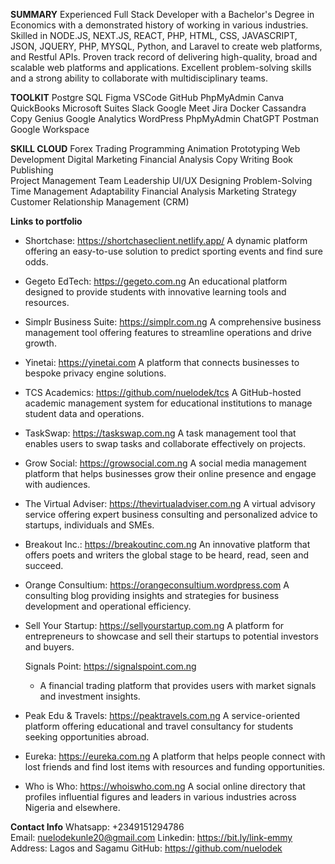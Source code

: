 **SUMMARY**
Experienced Full Stack Developer with a Bachelor's Degree in Economics with a demonstrated history of working in various industries. Skilled in NODE.JS, NEXT.JS, REACT, PHP, HTML, CSS, JAVASCRIPT, JSON, JQUERY, PHP, MYSQL, Python, and Laravel to create web platforms, and Restful APIs. Proven track record of delivering high-quality, broad and scalable web platforms and applications. Excellent problem-solving skills and a strong ability to collaborate with multidisciplinary teams.

**TOOLKIT**
Postgre SQL	Figma	VSCode	GitHub	PhpMyAdmin
Canva	QuickBooks	Microsoft Suites	Slack	Google Meet
Jira	Docker	Cassandra	Copy Genius	Google Analytics
WordPress	PhpMyAdmin	ChatGPT	Postman	Google Workspace

**SKILL CLOUD**
Forex Trading	Programming	Animation	Prototyping Web Development
Digital Marketing	Financial Analysis	Copy Writing Book Publishing	
Project Management Team Leadership	UI/UX Designing Problem-Solving	
Time Management	Adaptability	Financial Analysis Marketing Strategy	
Customer Relationship Management (CRM)	

**Links to portfolio**

- Shortchase: https://shortchaseclient.netlify.app/
   A dynamic platform offering an easy-to-use solution to predict sporting events and find sure odds.
  
- Gegeto EdTech: https://gegeto.com.ng
  An educational platform designed to provide students with innovative learning tools and resources.

- Simplr Business Suite: https://simplr.com.ng
  A comprehensive business management tool offering features to streamline operations and drive growth.

- Yinetai: https://yinetai.com
  A platform that connects businesses to bespoke privacy engine solutions.

- TCS Academics: https://github.com/nuelodek/tcs
  A GitHub-hosted academic management system for educational institutions to manage student data and operations.

 - TaskSwap: https://taskswap.com.ng
  A task management tool that enables users to swap tasks and collaborate effectively on projects.

 - Grow Social: https://growsocial.com.ng
   A social media management platform that helps businesses grow their online presence and engage with audiences.
   
- The Virtual Adviser: https://thevirtualadviser.com.ng
  A virtual advisory service offering expert business consulting and personalized advice to startups, individuals and SMEs.
  
- Breakout Inc.: https://breakoutinc.com.ng
  An innovative platform that offers poets and writers the global stage to be heard, read, seen and succeed.

- Orange Consultium: https://orangeconsultium.wordpress.com
  A consulting blog providing insights and strategies for business development and operational efficiency.

- Sell Your Startup: https://sellyourstartup.com.ng
  A platform for entrepreneurs to showcase and sell their startups to potential investors and buyers.

  Signals Point: https://signalspoint.com.ng
  - A financial trading platform that provides users with market signals and investment insights.

-  Peak Edu & Travels: https://peaktravels.com.ng
   A service-oriented platform offering educational and travel consultancy for students seeking opportunities abroad.

- Eureka: https://eureka.com.ng
  A platform that helps people connect with lost friends and find lost items with resources and funding opportunities.

- Who is Who: https://whoiswho.com.ng
  A social online directory that profiles influential figures and leaders in various industries across Nigeria and elsewhere.


**Contact Info**
Whatsapp: +2349151294786  
Email: nuelodekunle20@gmail.com 
Linkedin: https://bit.ly/link-emmy
Address: Lagos and Sagamu
GitHub: https://github.com/nuelodek

<!---
nuelodek/nuelodek is a ✨ special ✨ repository because its `README.md` (this file) appears on your GitHub profile.
You can click the Preview link to take a look at your changes.
--->
